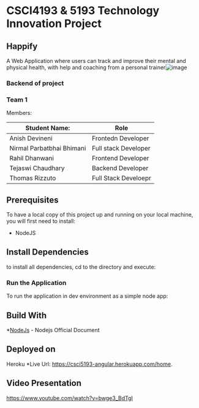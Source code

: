 # CSCI4193 & 5193 Technology Innovation Project
## Happify
A Web Application where users can track and improve their mental and physical health, with help and coaching from a personal trainer![image](https://user-images.githubusercontent.com/38213036/145213833-36ca925f-9d14-4f52-abb7-4d1013a8a7d7.png)

### Backend of project

### Team 1

Members:

|Student Name:             | Role|
|--------------------------|--------------------|
|Anish Devineni            |Frontedn Developer  |
|Nirmal Parbatbhai Bhimani |Full stack Developer|
|Rahil Dhanwani            |Frontend Developer  |
|Tejaswi Chaudhary         |Backend Developer   |
|Thomas Rizzuto            |Full Stack Develoepr|

## Prerequisites
To have a local copy of this project up and running on your local machine, you will first need to install:

* NodeJS

## Install Dependencies
to install all dependencies, cd to the directory and execute:

### Run the Application
To run the application in dev environment as a simple node app:

## Build With
*[NodeJs](https://nodejs.org/en/docs/) - Nodejs Official Document

## Deployed on
Heroku
*Live Url: https://csci5193-angular.herokuapp.com/home.

## Video Presentation
https://www.youtube.com/watch?v=bwge3_BdTgI



